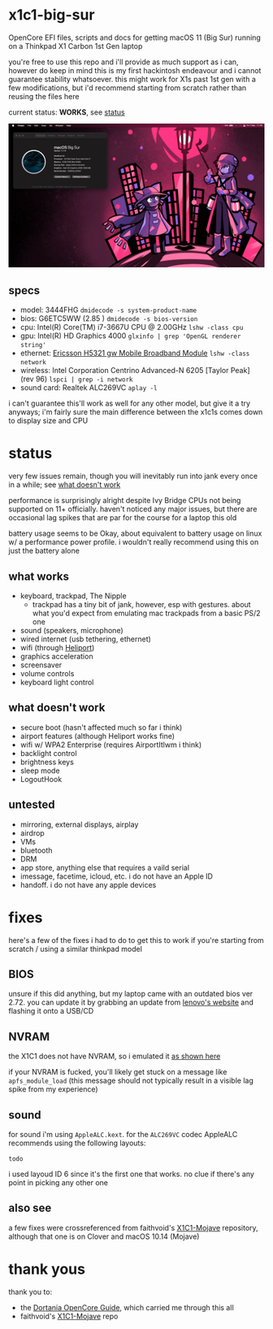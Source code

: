 # x1c1-big-sur

OpenCore EFI files, scripts and docs for getting macOS 11 (Big Sur) running on a
Thinkpad X1 Carbon 1st Gen laptop

you're free to use this repo and i'll provide as much support as i can, however
do keep in mind this is my first hackintosh endeavour and i cannot guarantee
stability whatsoever. this might work for X1s past 1st gen with a few
modifications, but i'd recommend starting from scratch rather than reusing the
files here

current status: **WORKS**, see [status](#status)

![](docs/screenshot-20250307.png)

## specs

- model: 3444FHG `dmidecode -s system-product-name`
- bios: G6ETC5WW (2.85 ) `dmidecode -s bios-version`
- cpu: Intel(R) Core(TM) i7-3667U CPU @ 2.00GHz `lshw -class cpu`
- gpu: Intel(R) HD Graphics 4000 `glxinfo | grep 'OpenGL renderer string'`
- ethernet: [Ericsson H5321 gw Mobile Broadband Module](https://www.thinkwiki.org/wiki/Ericsson_H5321_gw_Mobile_Broadband_Module) `lshw -class network`
- wireless: Intel Corporation Centrino Advanced-N 6205 [Taylor Peak] (rev 96) `lspci | grep -i network`
- sound card: Realtek ALC269VC `aplay -l`

i can't guarantee this'll work as well for any other model, but give it a try
anyways; i'm fairly sure the main difference between the x1c1s comes down to
display size and CPU

# status

very few issues remain, though you will inevitably run into jank every once
in a while; see [what doesn't work](#what-doesnt-work)

performance is surprisingly alright despite Ivy Bridge CPUs not being supported
on 11+ officially. haven't noticed any major issues, but there are occasional
lag spikes that are par for the course for a laptop this old

battery usage seems to be Okay, about equivalent to battery usage on linux w/
a performance power profile. i wouldn't really recommend using this on just the
battery alone

## what works

- keyboard, trackpad, The Nipple
  - trackpad has a tiny bit of jank, however, esp with gestures. about what
  you'd expect from emulating mac trackpads from a basic PS/2 one
- sound (speakers, microphone)
- wired internet (usb tethering, ethernet)
- wifi (through [Heliport](https://github.com/OpenIntelWireless/HeliPort/releases/))
- graphics acceleration
- screensaver
- volume controls
- keyboard light control

## what doesn't work

- secure boot (hasn't affected much so far i think)
- airport features (although Heliport works fine)
- wifi w/ WPA2 Enterprise (requires AirportItlwm i think)
- backlight control
- brightness keys
- sleep mode
- LogoutHook

## untested

- mirroring, external displays, airplay
- airdrop
- VMs
- bluetooth
- DRM
- app store, anything else that requires a vaild serial
- imessage, facetime, icloud, etc. i do not have an Apple ID
- handoff. i do not have any apple devices

# fixes

here's a few of the fixes i had to do to get this to work if you're starting
from scratch / using a similar thinkpad model

## BIOS

unsure if this did anything, but my laptop came with an outdated bios ver 2.72.
you can update it by grabbing an update from [lenovo's website](https://pcsupport.lenovo.com/us/en/products/laptops-and-netbooks/thinkpad-x-series-laptops/thinkpad-x1-carbon-type-34xx/downloads/driver-list/component?name=BIOS%2FUEFI&id=5AC6A815-321D-440E-8833-B07A93E0428C)
and flashing it onto a USB/CD

## NVRAM

the X1C1 does not have NVRAM, so i emulated it [as shown here](https://dortania.github.io/OpenCore-Post-Install/misc/nvram.html)

if your NVRAM is fucked, you'll likely get stuck on a message like
`apfs_module_load` (this message should not typically result in a visible lag
spike from my experience)

## sound

for sound i'm using `AppleALC.kext`. for the `ALC269VC`
codec AppleALC recommends using the following layouts:

```
todo
```

i used layoud ID 6 since it's the first one that works. no clue if there's any
point in picking any other one

## also see

a few fixes were crossreferenced from faithvoid's [X1C1-Mojave](https://github.com/faithvoid/X1C1-Mojave)
repository, although that one is on Clover and macOS 10.14 (Mojave)

# thank yous

thank you to:

- the [Dortania OpenCore Guide](https://dortania.github.io/), which carried me through this all
- faithvoid's [X1C1-Mojave](https://github.com/faithvoid/X1C1-Mojave) repo